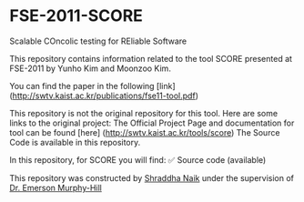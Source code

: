 # FSE-2011-SCORE
Scalable COncolic testing for REliable Software

This repository contains information related to the tool SCORE presented at FSE-2011 by Yunho Kim and Moonzoo Kim. 

You can find the paper in the following [link] (http://swtv.kaist.ac.kr/publications/fse11-tool.pdf)

This repository is not the original repository for this tool. Here are some links to the original project:
The Official Project Page and documentation for tool can be found [here] (http://swtv.kaist.ac.kr/tools/score)
The Source Code is available in this repository.

In this repository, for SCORE you will find:
:white_check_mark: Source code (available)

This repository was constructed by [Shraddha Naik](https://github.com/Shraddha512) under the supervision of [Dr. Emerson Murphy-Hill](https://github.com/CaptainEmerson)
